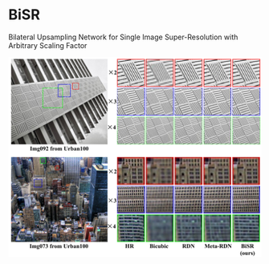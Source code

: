 # BiSR
Bilateral Upsampling Network for Single Image Super-Resolution with Arbitrary Scaling Factor

![avatar](image/result.png)